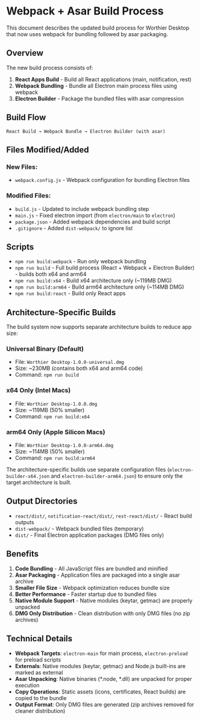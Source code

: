 # Webpack + Asar Build Process

This document describes the updated build process for Worthier Desktop that now uses webpack for bundling followed by asar packaging.

## Overview

The new build process consists of:
1. **React Apps Build** - Build all React applications (main, notification, rest)
2. **Webpack Bundling** - Bundle all Electron main process files using webpack
3. **Electron Builder** - Package the bundled files with asar compression

## Build Flow

```
React Build → Webpack Bundle → Electron Builder (with asar)
```

## Files Modified/Added

### New Files:
- `webpack.config.js` - Webpack configuration for bundling Electron files

### Modified Files:
- `build.js` - Updated to include webpack bundling step
- `main.js` - Fixed electron import (from `electron/main` to `electron`)
- `package.json` - Added webpack dependencies and build script
- `.gitignore` - Added `dist-webpack/` to ignore list

## Scripts

- `npm run build:webpack` - Run only webpack bundling
- `npm run build` - Full build process (React + Webpack + Electron Builder) - builds both x64 and arm64
- `npm run build:x64` - Build x64 architecture only (~119MB DMG)
- `npm run build:arm64` - Build arm64 architecture only (~114MB DMG)
- `npm run build:react` - Build only React apps

## Architecture-Specific Builds

The build system now supports separate architecture builds to reduce app size:

### Universal Binary (Default)
- File: `Worthier Desktop-1.0.0-universal.dmg`
- Size: ~230MB (contains both x64 and arm64 code)
- Command: `npm run build`

### x64 Only (Intel Macs)
- File: `Worthier Desktop-1.0.0.dmg`
- Size: ~119MB (50% smaller)
- Command: `npm run build:x64`

### arm64 Only (Apple Silicon Macs)
- File: `Worthier Desktop-1.0.0-arm64.dmg`
- Size: ~114MB (50% smaller)
- Command: `npm run build:arm64`

The architecture-specific builds use separate configuration files (`electron-builder-x64.json` and `electron-builder-arm64.json`) to ensure only the target architecture is built.

## Output Directories

- `react/dist/`, `notification-react/dist/`, `rest-react/dist/` - React build outputs
- `dist-webpack/` - Webpack bundled files (temporary)
- `dist/` - Final Electron application packages (DMG files only)

## Benefits

1. **Code Bundling** - All JavaScript files are bundled and minified
2. **Asar Packaging** - Application files are packaged into a single asar archive
3. **Smaller File Size** - Webpack optimization reduces bundle size
4. **Better Performance** - Faster startup due to bundled files
5. **Native Module Support** - Native modules (keytar, getmac) are properly unpacked
6. **DMG Only Distribution** - Clean distribution with only DMG files (no zip archives)

## Technical Details

- **Webpack Targets**: `electron-main` for main process, `electron-preload` for preload scripts
- **Externals**: Native modules (keytar, getmac) and Node.js built-ins are marked as external
- **Asar Unpacking**: Native binaries (*.node, *.dll) are unpacked for proper execution
- **Copy Operations**: Static assets (icons, certificates, React builds) are copied to the bundle
- **Output Format**: Only DMG files are generated (zip archives removed for cleaner distribution)

